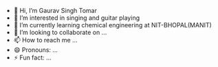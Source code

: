 - 👋 Hi, I’m Gaurav Singh Tomar
- 👀 I’m interested in singing and guitar playing
- 🌱 I’m currently learning chemical engineering at NIT-BHOPAL(MANIT)
- 💞️ I’m looking to collaborate on ...
- 📫 How to reach me ...
- 😄 Pronouns: ...
- ⚡ Fun fact: ...

<!---
Gaurav-Singh-Tomar/Gaurav-Singh-Tomar is a ✨ special ✨ repository because its `README.md` (this file) appears on your GitHub profile.
You can click the Preview link to take a look at your changes.
--->
